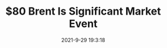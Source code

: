 ---
"title": "$80 Brent Is Significant Market Event"
"date": "2021-9-29 19:3:18"
"feed_name": "RIGZONE"
"feed_website": "http://www.rigzone.com/"
"feed_rss": "http://www.rigzone.com/news/rss/rigzone_latest.aspx"
"link": "https://www.rigzone.com/news/80_brent_is_significant_market_event-29-sep-2021-166571-article/?rss=true"
"source": "None"
"file": "_posts/2021-1-1-eaaea0aa42822fa85f768701d79c3a077508d3ea.md"
"accident": "0"
"drilling": "0"
"dead": "0"
"injured": "0"
"arrested": "0"
"where": "unknown site"
"causes": "unknown"
"place": "unknown place"
---